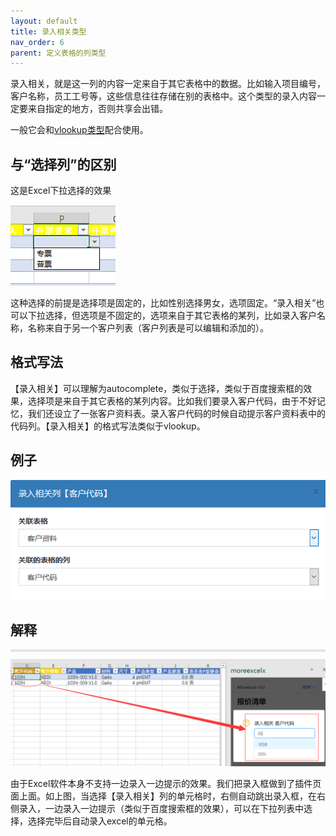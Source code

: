 ```yaml
---
layout: default
title: 录入相关类型
nav_order: 6
parent: 定义表格的列类型
---
```


录入相关，就是这一列的内容一定来自于其它表格中的数据。比如输入项目编号，客户名称，员工工号等，这些信息往往存储在别的表格中。这个类型的录入内容一定要来自指定的地方，否则共享会出错。

一般它会和[vlookup类型](group_table_col_vlookup)配合使用。

## 与“选择列”的区别

这是Excel下拉选择的效果

![image](images/image021.png)

这种选择的前提是选择项是固定的，比如性别选择男女，选项固定。“录入相关”也可以下拉选择，但选项是不固定的，选项来自于其它表格的某列，比如录入客户名称，名称来自于另一个客户列表（客户列表是可以编辑和添加的）。

## 格式写法

【录入相关】可以理解为autocomplete，类似于选择，类似于百度搜索框的效果，选择项是来自于其它表格的某列内容。比如我们要录入客户代码，由于不好记忆，我们还设立了一张客户资料表。录入客户代码的时候自动提示客户资料表中的代码列。【录入相关】的格式写法类似于vlookup。

## 例子

![image](images/image025.png)

## 解释

![image](images/image026.png)

由于Excel软件本身不支持一边录入一边提示的效果。我们把录入框做到了插件页面上面。如上图，当选择【录入相关】列的单元格时，右侧自动跳出录入框，在右侧录入，一边录入一边提示（类似于百度搜索框的效果），可以在下拉列表中选择，选择完毕后自动录入excel的单元格。